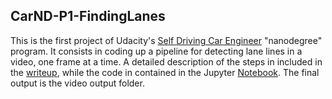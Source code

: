 ## CarND-P1-FindingLanes

This is the first project of Udacity's [Self Driving Car Engineer](https://www.udacity.com/course/self-driving-car-engineer-nanodegree--nd013) "nanodegree" program. It consists in coding up a pipeline for detecting lane lines in a video, one frame at a time. A detailed description of the steps in included in the [writeup](https://github.com/hidooki/CarND-P1-FindingLanes/blob/master/writeup.md), while the code in contained in the Jupyter [Notebook](https://github.com/hidooki/CarND-P1-FindingLanes/blob/master/P1.ipynb). The final output is the video output folder. 

